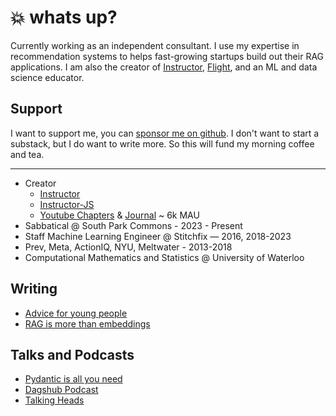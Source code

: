 # :boom: whats up?

Currently working as an independent consultant. I use my expertise in recommendation systems to helps fast-growing startups build out their RAG applications. I am also the creator of [Instructor](https://jxnl.github.io/instructor), [Flight](https://jxnl.github.io/flight), and an ML and data science educator.

## Support

I want to support me, you can [sponsor me on github](https://github.com/sponsors/jxnl). I don't want to start a substack, but I do want to write more. So this will fund my morning coffee and tea.

---

- Creator
    - [Instructor](https://jxnl.github.io/instructor/)
    - [Instructor-JS](https://instructor-ai.github.io/instructor-js/)
    - [Youtube Chapters](https://youtubechapters.app) & [Journal](http://usejournal.xyz) ~ 6k MAU
- Sabbatical @ South Park Commons - 2023 - Present
- Staff Machine Learning Engineer @ Stitchfix — 2016, 2018-2023
- Prev, Meta, ActionIQ, NYU, Meltwater - 2013-2018
- Computational Mathematics and Statistics @ University of Waterloo

## Writing

- [Advice for young people](https://jxnl.github.io/blog/writing/2024/06/01/advice-to-young-people/?x=1)
- [RAG is more than embeddings](https://jxnl.github.io/instructor/blog/2023/09/17/rag-is-more-than-just-embedding-search/)

## Talks and Podcasts

- [Pydantic is all you need](https://www.youtube.com/watch?v=yj-wSRJwrrc&)
- [Dagshub Podcast](https://www.youtube.com/watch?v=rDP44EVpHTA)
- [Talking Heads](https://www.youtube.com/watch?v=5-5jf3_mvBg)
